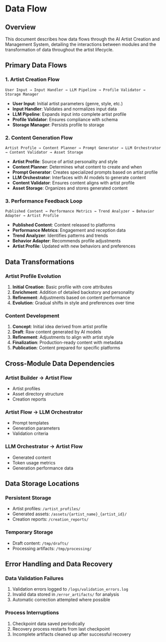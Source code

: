 # Data Flow

## Overview
This document describes how data flows through the AI Artist Creation and Management System, detailing the interactions between modules and the transformation of data throughout the artist lifecycle.

## Primary Data Flows

### 1. Artist Creation Flow
```
User Input → Input Handler → LLM Pipeline → Profile Validator → Storage Manager
```

- **User Input**: Initial artist parameters (genre, style, etc.)
- **Input Handler**: Validates and normalizes input data
- **LLM Pipeline**: Expands input into complete artist profile
- **Profile Validator**: Ensures compliance with schema
- **Storage Manager**: Persists profile to storage

### 2. Content Generation Flow
```
Artist Profile → Content Planner → Prompt Generator → LLM Orchestrator → Content Validator → Asset Storage
```

- **Artist Profile**: Source of artist personality and style
- **Content Planner**: Determines what content to create and when
- **Prompt Generator**: Creates specialized prompts based on artist profile
- **LLM Orchestrator**: Interfaces with AI models to generate content
- **Content Validator**: Ensures content aligns with artist profile
- **Asset Storage**: Organizes and stores generated content

### 3. Performance Feedback Loop
```
Published Content → Performance Metrics → Trend Analyzer → Behavior Adapter → Artist Profile
```

- **Published Content**: Content released to platforms
- **Performance Metrics**: Engagement and reception data
- **Trend Analyzer**: Identifies patterns and trends
- **Behavior Adapter**: Recommends profile adjustments
- **Artist Profile**: Updated with new behaviors and preferences

## Data Transformations

### Artist Profile Evolution
1. **Initial Creation**: Basic profile with core attributes
2. **Enrichment**: Addition of detailed backstory and personality
3. **Refinement**: Adjustments based on content performance
4. **Evolution**: Gradual shifts in style and preferences over time

### Content Development
1. **Concept**: Initial idea derived from artist profile
2. **Draft**: Raw content generated by AI models
3. **Refinement**: Adjustments to align with artist style
4. **Finalization**: Production-ready content with metadata
5. **Publication**: Content prepared for specific platforms

## Cross-Module Data Dependencies

### Artist Builder → Artist Flow
- Artist profiles
- Asset directory structure
- Creation reports

### Artist Flow → LLM Orchestrator
- Prompt templates
- Generation parameters
- Validation criteria

### LLM Orchestrator → Artist Flow
- Generated content
- Token usage metrics
- Generation performance data

## Data Storage Locations

### Persistent Storage
- Artist profiles: `/artist_profiles/`
- Generated assets: `/assets/{artist_name}_{artist_id}/`
- Creation reports: `/creation_reports/`

### Temporary Storage
- Draft content: `/tmp/drafts/`
- Processing artifacts: `/tmp/processing/`

## Error Handling and Data Recovery

### Data Validation Failures
1. Validation errors logged to `/logs/validation_errors.log`
2. Invalid data stored in `/error_artifacts/` for analysis
3. Automatic correction attempted where possible

### Process Interruptions
1. Checkpoint data saved periodically
2. Recovery process restarts from last checkpoint
3. Incomplete artifacts cleaned up after successful recovery
